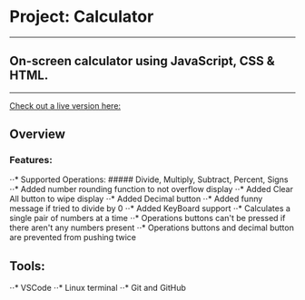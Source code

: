 # Project: Calculator

------

## On-screen calculator using JavaScript, CSS & HTML.

------

[Check out a live version here:](https://jayrichh.github.io/calculator/ "Calculator")

## Overview

### Features:

⋅⋅* Supported Operations: ##### Divide, Multiply, Subtract, Percent, Signs
⋅⋅* Added number rounding function to not overflow display
⋅⋅* Added Clear All button to wipe display
⋅⋅* Added Decimal button
⋅⋅* Added funny message if tried to divide by 0
⋅⋅* Added KeyBoard support
⋅⋅* Calculates a single pair of numbers at a time
⋅⋅* Operations buttons can't be pressed if there aren't any numbers present
⋅⋅* Operations buttons and decimal button are prevented from pushing twice

## Tools:

⋅⋅* VSCode 
⋅⋅* Linux terminal
⋅⋅* Git and GitHub
